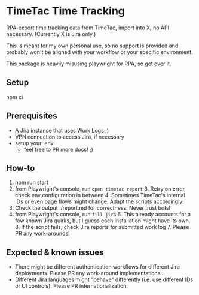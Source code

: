 # TimeTac Time Tracking

RPA-export time tracking data from TimeTac, import into X; no API necessary. (Currently X is Jira only.)

This is meant for my own personal use, so no support is provided and probably won't be aligned with your workflow or your specific environment. 

This package is heavily misusing playwright for RPA, so get over it.

## Setup

npm ci

## Prerequisites
* A Jira instance that uses Work Logs ;)
* VPN connection to access Jira, if necessary
* setup your .env
  * feel free to PR more docs! ;)

## How-to

1. npm run start
2. from Playwright's console, run `open timetac report`
   3. Retry on error, check env configuration in between
   4. Sometimes TimeTac's internal IDs or even page flows might change. Adapt the scripts accordingly!
4. Check the output ./report.md for correctness. Never trust bots!
5. from Playwright's console, run `fill jira`
   6. This already accounts for a few known Jira quirks, but I guess each installation might have its own.
   8. If the script fails, check Jira reports for submitted work log 
   7. Please PR any work-arounds!

## Expected & known issues
* There might be different authentication workflows for different Jira deployments. Please PR any work-around implementations.
* Different Jira languages might "behave" differently (i.e. use different IDs or UI controls). Please PR internationalization.
